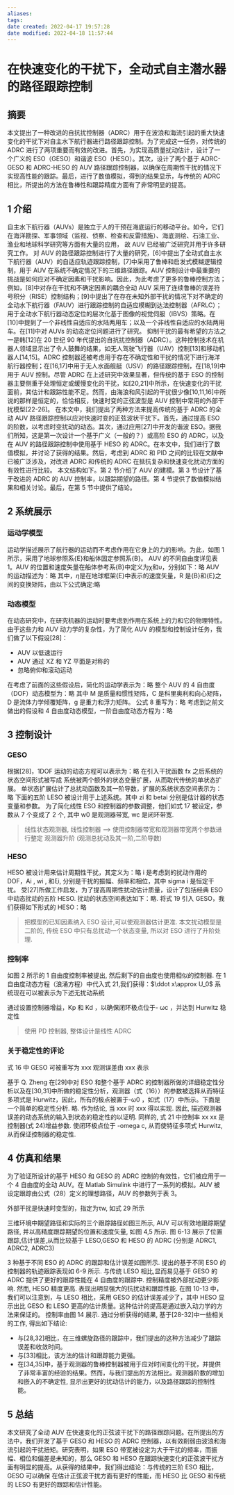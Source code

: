 ```yaml
---
aliases: 
tags: 
date created: 2022-04-17 19:57:28
date modified: 2022-04-18 11:57:44
---
```


# 在快速变化的干扰下，全动式自主潜水器的路径跟踪控制

## 摘要

本文提出了一种改进的自抗扰控制器（ADRC）用于在波浪和海流引起的重大快速变化的干扰下对自主水下航行器进行路径跟踪控制。为了完成这一任务，对传统的 ADRC 进行了两项重要而有效的改进。首先，为实现高质量扰动估计，设计了一个广义的 ESO（GESO）和谐波 ESO（HESO）。其次，设计了两个基于 ADRC-GESO 和 ADRC-HESO 的 AUV 路径跟踪控制器，以确保在周期性干扰的情况下实现高性能的跟踪。最后，进行了数值模拟，得到的结果显示，与传统的 ADRC 相比，所提出的方法在鲁棒性和跟踪精度方面有了非常明显的提高。

## 1 介绍

自主水下航行器（AUVs）是独立于人的干预在海底运行的移动平台。如今，它们在海洋勘探、军事领域（监视、侦察、检查和反雷措施）、海底测绘、石油工业、渔业和地球科学研究等方面有大量的应用， 故 AUV 已经被广泛研究并用于许多研究工作。
对 AUV 的路径跟踪控制进行了大量的研究，[6]中提出了全动式自主水下航行器（AUV）的自适应轨迹跟踪控制，[7]中采用了鲁棒和启发式模糊逻辑控制，用于 AUV 在系统不确定情况下的三维路径跟踪。AUV 控制设计中最重要的挑战是如何应对不确定因素和干扰影响。因此，为此考虑了更多的鲁棒控制方法；例如，[8]中对存在干扰和不确定因素的耦合全动 AUV 采用了连续鲁棒的误差符号积分（RISE）控制结构；[9]中提出了在存在未知外部干扰的情况下对不确定的全动水下航行器（FAUV）进行跟踪控制的自适应模糊到达法控制器（AFRLC）；用于全动水下航行器动态定位的层次化基于图像的视觉伺服（IBVS）策略。在[10]中提到了一个非线性自适应的水陆两用车；以及一个非线性自适应的水陆两用车。在[11]中对 AUVs 的动态定位问题进行了研究。
抑制干扰的最有希望的方法之一是韩[12]在 20 世纪 90 年代提出的自抗扰控制器（ADRC）。这种控制技术在机器人领域显示出了令人鼓舞的结果，如无人驾驶飞行器（UAV）控制[13]和移动机器人[14,15]。ADRC 控制器还被考虑用于存在不确定性和干扰的情况下进行海洋航行器控制；在[16,17]中用于无人水面舰艇（USV）的路径跟踪控制，在[18,19]中用于 AUV 控制。尽管 ADRC 在上述研究中效果显著，但传统的基于 ESO 的控制器主要侧重于处理恒定或缓慢变化的干扰，如[20,21]中所示，在快速变化的干扰面前，其估计和跟踪性能不足。然而，由海浪和风引起的干扰很少像[10,11,16]中所说的那样是恒定的，恰恰相反，快速时变的正弦波型是 AUV 控制中常用的外部干扰模型[22-26]。
在本文中，我们提出了两种方法来提高传统的基于 ADRC 的全动 AUV 路径跟踪控制以应对快速时变的正弦波状干扰下。首先，通过提高 ESO 的阶数，以考虑时变扰动的动态。其次，通过应用[27]中开发的谐波 ESO。据我们所知，这是第一次设计一个基于广义（一般的？）或高阶 ESO 的 ADRC，以及在 AUV 的路径跟踪控制中使用基于 HESO 的 ADRC。在本文中，我们进行了数值模拟，并讨论了获得的结果。然后，考虑到 ADRC 和 PID 之间的比较在文献中已被广泛涉及，对改进 ADRC 和传统的 ADRC 在抵抗复杂和快速变化扰动方面的有效性进行比较。
本文结构如下。第 2 节介绍了 AUV 的建模。第 3 节设计了基于改进的 ADRC 的 AUV 控制率，以跟踪期望的路径。第 4 节提供了数值模拟结果和相关讨论。最后，在第 5 节中提供了结论。

## 2 系统展示

### 运动学模型

运动学描述展示了航行器的运动而不考虑作用在它身上的力的影响。为此，如图 1 所示，采用了地球参照系{E}和船体固定参照系{B}。
AUV 的不同自由度详见表 1。AUV 的位置和速度矢量在船体参考系{B}中定义为χ和υ，分别如下：略
AUV 的运动描述为：略
其中，$\dot{\eta}$是在地球框架{E}中表示的速度矢量，R 是{B}和{E}之间的变换矩阵，由以下公式确定:略

### 动态模型

在动态研究中，在研究机器的运动时要考虑到作用在系统上的力和它的物理特性。由于这些力和 AUV 动力学的复杂性，为了简化 AUV 的模型和控制设计任务，我们做了以下假设[28]：

- AUV 以低速运行
- AUV 通过 XZ 和 YZ 平面是对称的
- 忽略俯仰和滚动运动

在考虑了前面的这些假设后，简化的运动学表示为：略
整个 AUV 的 4 自由度（DOF）动态模型为：略
其中 M 是质量和惯性矩阵，C 是科里奥利和向心矩阵，D 是流体力学倾覆矩阵，g 是重力和浮力矩阵。
公式 8 重写为：略
考虑到之前文做出的假设和 4 自由度动态模型，一阶自由度动态方程为：略

## 3 控制设计

### GESO

根据[28]，1DOF 运动的动态方程可以表示为：略
在引入干扰函数 fx 之后系统的状态空间形式被写成
系统被两个额外的状态变量扩展，从而取代传统的单状态扩展。
单状态扩展估计了总扰动函数及其一阶导数，扩展的系统状态空间表示为：略
下面的五阶 LESO 被设计用于上述系统。其中 zi 和 betai 分别是估计器的状态变量和参数。
为了简化线性 ESO 和控制器的参数调整，他们如式 17 被设定，参数从 7 个变成了 2 个, 其中 w0 是观测器带宽, wc 是闭环带宽.

> 线性状态观测器, 线性控制器 --> 使用控制器带宽和观测器带宽两个参数进行整定
> 观测器升阶 (观测总扰动及其一阶,二阶导数)

### HESO

HESO 被设计用来估计周期性干扰，其定义为：略
i 是考虑到的扰动作用的 DOF，Ai , wi , 和ξi, 分别是干扰的振幅、频率和相位，其中 sigma i 是恒定干扰。
受[27]所做工作启发，为了提高周期性扰动估计质量，设计了包括经典 ESO 中动态扰动的五阶 HESO.
扰动的状态空间表达如下：略.
将式 19 引入 GESO，我们获得如下形式的 HESO：略

> 把模型的已知因素纳入 ESO 设计,可以使观测器估计更准. 本文扰动模型是二阶的, 传统 ESO 中只有总扰动一个状态变量, 所以对 ESO 进行了升阶处理.

### 控制率

如图 2 所示的 1 自由度控制率被提出, 然后剩下的自由度也使用相似的控制器.
在 1 自由度动态方程（浪涌方程）中代入式 21,我们获得：$\ddot x\approx U_0$
系统现在可以被表示为下述无扰动系统

通过设置控制器增益，Kp 和 Kd ，以确保闭环极点位于- ωc ，并达到 Hurwitz 稳定性

> 使用 PD 控制器, 整体设计是线性 ADRC

### 关于稳定性的评论

式 16 中 GESO 可被重写为 xxx
观测误差由 xxx 表示

基于 Q. Zheng 在[29]中对 ESO 和整个基于 ADRC 的控制器所做的详细稳定性分析以及在[30,31]中所做的稳定性分析，观测器（式（16））的参数被选择从而特征多项式是 Hurwitz，因此，所有的极点被置于-ω0 ，如式（17）中所示。下面是一个简单的稳定性分析.
略.
作为结论, 当 xxx 时 xxx 得以实现. 因此, 描述观测器误差的动态系统的输入到状态的稳定性的以证明.
同样的, 式 21 中控制率 xx xx 是控制器(式 24)增益参数. 使闭环极点位于 -omega c, 从而使特征多项式 Hurwitz, 从而保证控制器的稳定性.

## 4 仿真和结果

为了验证所设计的基于 HESO 和 GESO 的 ADRC 控制的有效性，它们被应用于一个 4 自由度的全动 AUV。在 Matlab Simulink 中进行了一系列的模拟。AUV 被设定跟踪由公式（28）定义的理想路径，AUV 的参数列于表 3。

外部干扰是快速时变型的，指定为τw, 如式 29 所示

三维环境中期望路径和实际的三个跟踪路径如图三所示, AUV 可以有效地跟踪期望路径, 并以高精度跟踪期望的位置和速度矢量, 如图 4,5 所示. 图 6-13 展示了位置跟踪,估计误差,从而比较基于 LESO,GESO 和 HESO 的 ADRC (分别是 ADRC1, ADRC2, ADRC3)

3 种基于不同 ESO 的 ADRC 的跟踪和估计误差如图所示.
提出的基于不同 ESO 的控制器的轨迹跟踪表现如 6-9 所示. 与传统 LESO 相比,显而易见基于 GESO 的 ADRC 提供了更好的跟踪性能在 4 自由度的跟踪中. 控制精度被外部扰动更少影响. 然而, HESO 精度更高. 表现出明显强大的抗扰动和跟踪性能.
在图 10-13 中，我们可以注意到，与 LESO 相比，采用 GESO 的估计误差减少了，其中 HESO 显示出比 GESO 和 LESO 更高的估计质量。这种估计的提高是通过嵌入动力学的方法来保证的。
控制率由图 14 展示.
通过分析获得的结果, 基于[28-32]中一些相关的工作, 得出如下结论:

- 与[28,32]相比，在三维螺旋路径的跟踪中，我们提出的这种方法减少了跟踪误差和收敛时间。
- 与[33]相比，该方法的估计和跟踪能力更强。
- 在[34,35]中，基于观测器的鲁棒控制器被用于应对时间变化的干扰，并提供了非常丰富的经验的结果。然而，与我们提出的方法相比。观测器阶数的增加和嵌入的不确定性, 显示出更好的扰动估计的能力，以及路径跟踪的控制性能。

## 5 总结

本文研究了全动 AUV 在快速变化的正弦波干扰下的路径跟踪问题。在所提出的方法中，我们开发了基于 GESO 和 HESO 的 ADRC 控制器，以有效削弱由波浪和海流引起的干扰扭矩。研究表明，如果 ESO 带宽被设定为大于干扰的频率，而振幅、相位和偏差是未知的，那么 GESO 和 HESO 在跟踪快速变化的正弦波干扰方面有明显的提高。从获得的结果中，我们得出结论：与传统的三阶 ESO 相比，GESO 可以确保
在估计正弦波干扰方面有更好的性能，而 HESO 比 GESO 和传统的 LESO 有更好的跟踪和估计性能。
